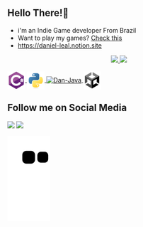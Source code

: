##   Hello There!👋
- i'm an Indie Game developer From Brazil
- Want to play my games? [Check this](https://daniel-leal.itch.io/)
- https://daniel-leal.notion.site 

<!--- Github Stats --->
<div align="center">
  <a href="https://github.com/Daniel-leal-lima">
  <img height="180em" src="https://github-readme-stats.vercel.app/api?username=Daniel-leal-lima&show_icons=true&theme=dark&include_all_commits=true&count_private=true"/>
  <img height="180em" src="https://github-readme-stats.vercel.app/api/top-langs/?username=Daniel-leal-lima&layout=compact&langs_count=7&theme=dark"/>
</div>

<div style="display: inline_block"><br>
  <img align="center" alt="Dan-Csharp" height="40" width="40" src="https://raw.githubusercontent.com/devicons/devicon/master/icons/csharp/csharp-original.svg"/>
  <img align="center" alt="Dan-Python" height="40" width="40" src="https://raw.githubusercontent.com/devicons/devicon/master/icons/python/python-original.svg"/>
  <img align="center" alt="Dan-Java" height="40" width="40" src="https://cdn.jsdelivr.net/gh/devicons/devicon/icons/java/java-plain-wordmark.svg"/>
  <img align="center" alt="Dan-Unity" height="40" width="40" src="https://github.com/devicons/devicon/blob/master/icons/unity/unity-original.svg" />
   </a>
</div>

## Follow me on Social Media

<div> 
  <a href="https://www.instagram.com/daniel_leal_dev" target="_blank"><img src="https://img.shields.io/badge/-Instagram-%23E4405F?style=for-the-badge&logo=instagram&logoColor=white" target="_blank"></a>
  <a href="https://www.linkedin.com/in/daniel-leal-lima/" target="_blank"><img src="https://img.shields.io/badge/-LinkedIn-%230077B5?style=for-the-badge&logo=linkedin&logoColor=white" target="_blank"></a> 
  
  ![Snake animation](https://github.com/Daniel-leal-lima/Daniel-leal-lima/blob/output/github-contribution-grid-snake.svg)
 
</div> 

